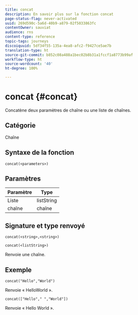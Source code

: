 ```yaml
---
title: concat
description: En savoir plus sur la fonction concat
page-status-flag: never-activated
uuid: 269d590c-5a6d-40b9-a879-02f5033863fc
contentOwner: sauviat
audience: rns
content-type: reference
topic-tags: journeys
discoiquuid: 5df34f55-135a-4ea8-afc2-f9427ce5ae7b
translation-type: ht
source-git-commit: b852c08a488a1bec02b8b31a1fccf1a8773b99af
workflow-type: ht
source-wordcount: '40'
ht-degree: 100%

---
```



# concat {#concat}

Concatène deux paramètres de chaîne ou une liste de chaînes.

## Catégorie

Chaîne

## Syntaxe de la fonction

`concat(<parameters>)`

## Paramètres

| Paramètre | Type |
|-----------|------------------|
| Liste | listString |
| chaîne | chaîne |

## Signature et type renvoyé

`concat(<string>,<string>)`

`concat(<listString>)`

Renvoie une chaîne.

## Exemple

`concat("Hello","World")`

Renvoie « HelloWorld ».

`concat(["Hello"," ","World"])`

Renvoie « Hello World ».

